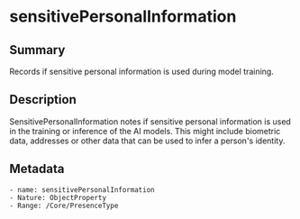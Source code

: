 <!-- Automatically generated by spec-parser v2.0.0 on 2023-12-25T20:28:21.783513+00:00 -->
<!-- SPDX-License-Identifier: Community-Spec-1.0 -->

# sensitivePersonalInformation

## Summary

Records if sensitive personal information is used during model training.


## Description

SensitivePersonalInformation notes if sensitive personal information
is used in the training or inference of the AI models.
This might include biometric data, addresses or other data that can be used to infer a person's identity.


## Metadata

    - name: sensitivePersonalInformation
    - Nature: ObjectProperty
    - Range: /Core/PresenceType




